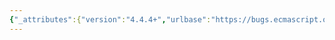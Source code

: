 ```yaml
---
{"_attributes":{"version":"4.4.4+","urlbase":"https://bugs.ecmascript.org/","maintainer":"dherman@mozilla.com"},"bug":{"bug_id":1449,"creation_ts":"2013-04-21 04:08:00 -0700","short_desc":"Trivial typo: %ObjextPrototype% in section B.3.1.3","delta_ts":"2013-05-14 18:13:52 -0700","product":"Draft for 6th Edition","component":"editorial issue","version":"Rev 14: March 8, 2013 Draft","rep_platform":"All","op_sys":"All","bug_status":"RESOLVED","resolution":"FIXED","priority":"Normal","bug_severity":"enhancement","everconfirmed":true,"reporter":{"uid":"thaddee.tyl","name":"Thaddée Tyl"},"assigned_to":{"uid":"allen","name":"Allen Wirfs-Brock"},"long_desc":[{"commentid":3667,"comment_count":0,"who":{"uid":"thaddee.tyl","name":"Thaddée Tyl"},"bug_when":"2013-04-21 04:08:11 -0700","thetext":"In section B.3.1.3, step 1:\n\n\"Let obj be the result of the abstract operation ObjectCreate with the intrinsic object %ObjextPrototype% as its argument.\"\n\nShould be %ObjectPrototype%."},{"commentid":3729,"comment_count":1,"who":{"uid":"allen","name":"Allen Wirfs-Brock"},"bug_when":"2013-05-12 12:52:46 -0700","thetext":"fix (section eliminated)  in rev 15 editor's draft."},{"commentid":3954,"comment_count":2,"who":{"uid":"allen","name":"Allen Wirfs-Brock"},"bug_when":"2013-05-14 18:13:52 -0700","thetext":"resolved in rev 15, May 14, 2013 draft"}]}}
---
```

